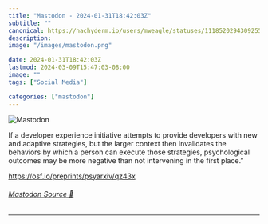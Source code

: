 ```yaml
---
title: "Mastodon - 2024-01-31T18:42:03Z"
subtitle: ""
canonical: https://hachyderm.io/users/mweagle/statuses/111852029430925593
description:
image: "/images/mastodon.png"

date: 2024-01-31T18:42:03Z
lastmod: 2024-03-09T15:47:03-08:00
image: ""
tags: ["Social Media"]

categories: ["mastodon"]
---
```

![Mastodon](/images/mastodon.png)

<p>If a developer experience initiative attempts to provide developers with new and adaptive strategies, but the larger context then invalidates the behaviors by which a person can execute those strategies, psychological outcomes may be more negative than not intervening in the first place.”</p><p><a href="https://osf.io/preprints/psyarxiv/qz43x" target="_blank" rel="nofollow noopener noreferrer" translate="no"><span class="invisible">https://</span><span class="ellipsis">osf.io/preprints/psyarxiv/qz43</span><span class="invisible">x</span></a></p>


###### [Mastodon Source 🐘](https://hachyderm.io/@mweagle/111852029430925593)

___
